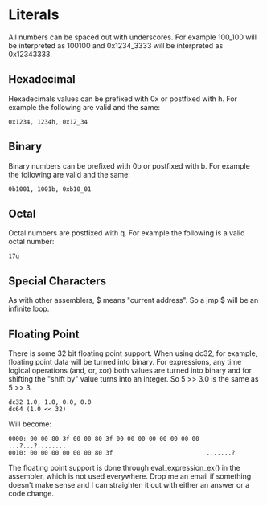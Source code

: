 Literals
========

All numbers can be spaced out with underscores. For example 100_100
will be interpreted as 100100 and 0x1234_3333 will be interpreted
as 0x12343333.

Hexadecimal
-----------

Hexadecimals values can be prefixed with 0x or postfixed with h. For
example the following are valid and the same:

    0x1234, 1234h, 0x12_34

Binary
------

Binary numbers can be prefixed with 0b or postfixed with b. For
example the following are valid and the same:

    0b1001, 1001b, 0xb10_01

Octal
-----

Octal numbers are postfixed with q. For example the following is
a valid octal number:

    17q

Special Characters
------------------

As with other assemblers, $ means "current address". So a jmp $ will be
an infinite loop.

Floating Point
--------------

There is some 32 bit floating point support. When using dc32, for
example, floating point data will be turned into binary. For expressions,
any time logical operations (and, or, xor) both values are turned into
binary and for shifting the "shift by" value turns into an integer.
So 5 >> 3.0 is the same as 5 >> 3.

    dc32 1.0, 1.0, 0.0, 0.0
    dc64 (1.0 << 32)

Will become:

    0000: 00 00 80 3f 00 00 80 3f 00 00 00 00 00 00 00 00  ...?...?........
    0010: 00 00 00 00 00 00 80 3f                          .......?

The floating point support is done through eval_expression_ex() in
the assembler, which is not used everywhere. Drop me an email if
something doesn't make sense and I can straighten it out with either
an answer or a code change.

